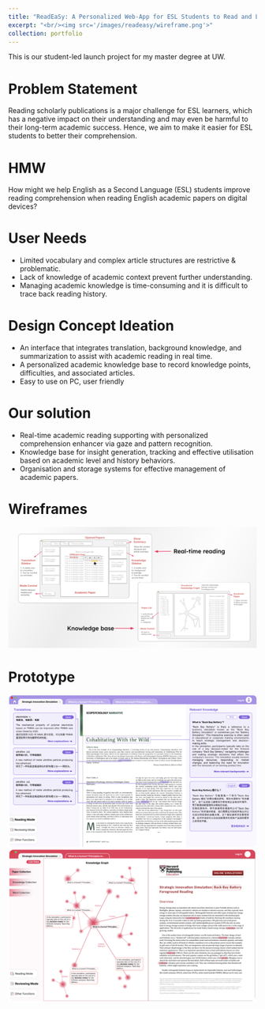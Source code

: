 ```yaml
---
title: "ReadEaSy: A Personalized Web-App for ESL Students to Read and Learn Academic Contents More Efficiently and Effectively"
excerpt: "<br/><img src='/images/readeasy/wireframe.png'>"
collection: portfolio
---
```


This is our student-led launch project for my master degree at UW.

Problem Statement
======
Reading scholarly publications is a major challenge for ESL learners, which has a negative impact on their understanding and may even be harmful to their long-term academic success. Hence, we aim to make it easier for ESL students to better their comprehension.

HMW
======
How might we help English as a Second Language (ESL) students improve reading comprehension when reading English academic papers on digital devices?

User Needs
=====
* Limited vocabulary and complex article structures are restrictive & problematic.
* Lack of knowledge of academic context prevent further understanding.
* Managing academic knowledge is time-consuming and it is difficult to trace back reading history.

Design Concept Ideation
====
* An interface that integrates translation, background knowledge, and summarization to assist with academic reading in real time.
* A personalized academic knowledge base to record knowledge points, difficulties, and associated articles.
* Easy to use on PC, user friendly


Our solution
======
* Real-time academic reading supporting with personalized comprehension enhancer via gaze and pattern recognition.
* Knowledge base for insight generation, tracking and effective utilisation based on academic level and history behaviors.
* Organisation and storage systems for effective management of academic papers.

Wireframes
===
<img src='/images/readeasy/wireframe.png'>

Prototype
====
<img src='/images/readeasy/prototype1.png'>
<img src='/images/readeasy/prototype2.png'>
